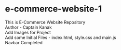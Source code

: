 # e-commerce-website-1
This is E-Commerce Website Repository
<br>
Author - Captain Kanak
<br>
Add Images for Project
<br>
Add some Initial Files - index.html, style.css and main.js
<br>
Navbar Completed